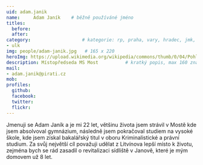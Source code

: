 ```yaml
---
uid: adam.janik
name:     Adam Janík  	# běžně používáné jméno
titles:
  before:
  after:
category:                 	# kategorie: rp, praha, vary, hradec, jmk, senat
- ulk
img: people/adam-janik.jpg   # 165 x 220
heroImg: https://upload.wikimedia.org/wikipedia/commons/thumb/0/04/Pohled_z_vyhl%C3%ADdky_Skály_na_Úst%C3%AD_nad_Labem%2C_05-2013.JPG/1920px-Pohled_z_vyhl%C3%ADdky_Skály_na_Úst%C3%AD_nad_Labem%2C_05-2013.JPG
description: Místopředseda MS Most       	# kratký popis, max 160 znaků
mail:
- adam.janik@pirati.cz
mob:	
profiles:
  github:
  facebook: 
  twitter: 
  flickr: 
---
```


Jmenuji se Adam Janík a je mi 22 let, většinu života jsem strávil v Mostě kde jsem absolvoval gymnázium, následně jsem pokračoval studiem na vysoké škole, kde jsem získal bakalářský titul v oboru Kriminalistické a právní studium. Za svůj největší cíl považuji udělat z Litvínova lepší místo k životu, zejména bych se rád zasadil o revitalizaci sídliště v Janově, které je mým domovem už 8 let.
